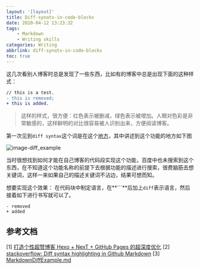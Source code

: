 ```yaml
---
layout: '[layout]'
title: Diff-synatx-in-code-blocks
date: 2020-04-12 13:23:32
tags:
    - Markdown
    - Writing skills
categories: Writing
abbrlink: diff-synatx-in-code-blocks
toc: true
---
```


这几次看别人博客时总是发现了一些东西，比如有的博客中总是出现下面的这种样式：

```diff
// this is a test.
- this is removed;
+ this is added.
```

> 这样的样式，很方便：红色表示被删减，绿色表示被增加。人眼对色彩是非常敏感的，这样鲜明的对比很容易被人识别出来，方便阅读博客。

第一次见到`diff syntax`这个词是在这个[地方](https://io-oi.me/tech/hexo-next-optimization/#fnref:1)，其中讲述到这个功能的地方如下图

![image-diff_example](diff-synatx-in-code-blocks/diff_example.jpg)

当时很想找到如何才能在自己博客的代码段实现这个功能，百度中也未搜索到这个东西，在不知道这个功能名称的前提下去根据功能的描述进行搜索，很费脑筋去想关键词，这样一来如果自己的描述关键词不沾边，结果可想而知。



想要实现这个效果：
在代码块中制定语言，在**```**后加上`diff`表示语言，然后接着如下进行书写就可以了。

```
- removed
+ added
```

## 参考文档

[1] [打造个性超赞博客 Hexo + NexT + GitHub Pages 的超深度优化](https://io-oi.me/tech/hexo-next-optimization/#fnref:1)
[2] [stackoverflow: Diff syntax highlighting in Github Markdown](https://stackoverflow.com/questions/40883421/diff-syntax-highlighting-in-github-markdown)
[3] [MarkdownDiffExample.md](https://gist.github.com/salmedina/ad8bea4f46de97ea132f71b0bca73663#file-markdowndiffexample-md)
